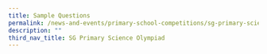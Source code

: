 ```yaml
---
title: Sample Questions
permalink: /news-and-events/primary-school-competitions/sg-primary-science-olympiad/sample-questions/
description: ""
third_nav_title: SG Primary Science Olympiad
---
```


